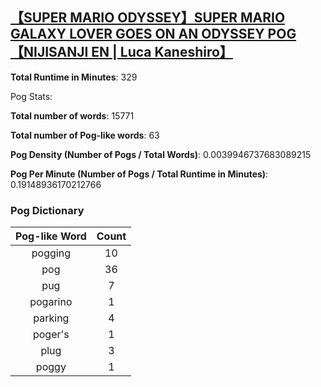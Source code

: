 ## [【SUPER MARIO ODYSSEY】SUPER MARIO GALAXY LOVER GOES ON AN ODYSSEY POG【NIJISANJI EN | Luca Kaneshiro】](https://www.youtube.com/watch?v=Ftpw4BX0l9U)
**Total Runtime in Minutes**: 329

Pog Stats:

   **Total number of words**: 15771

   **Total number of Pog-like words**: 63

   **Pog Density (Number of Pogs / Total Words)**: 0.0039946737683089215

   **Pog Per Minute (Number of Pogs / Total Runtime in Minutes)**: 0.19148936170212766

### Pog Dictionary
**Pog-like Word** | **Count**
:---: | :---:
pogging | 10
pog | 36
pug | 7
pogarino | 1
parking | 4
poger's | 1
plug | 3
poggy | 1
